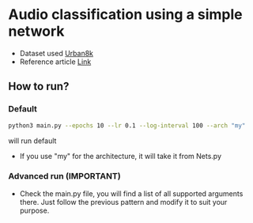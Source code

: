 # Audio classification using a simple network

- Dataset used [Urban8k](https://urbansounddataset.weebly.com/urbansound8k.html)
- Reference article [Link](https://medium.com/@aakash__/classifying-audio-using-pytorch-84861f3505ea)

## How to run?

### Default
```bash
python3 main.py --epochs 10 --lr 0.1 --log-interval 100 --arch "my"
```
will run default 

- If you use "my" for the architecture, it will take it from Nets.py

### Advanced run (IMPORTANT)

- Check the main.py file, you will find a list of all supported arguments there. Just follow the previous pattern and modify it to suit your purpose.
